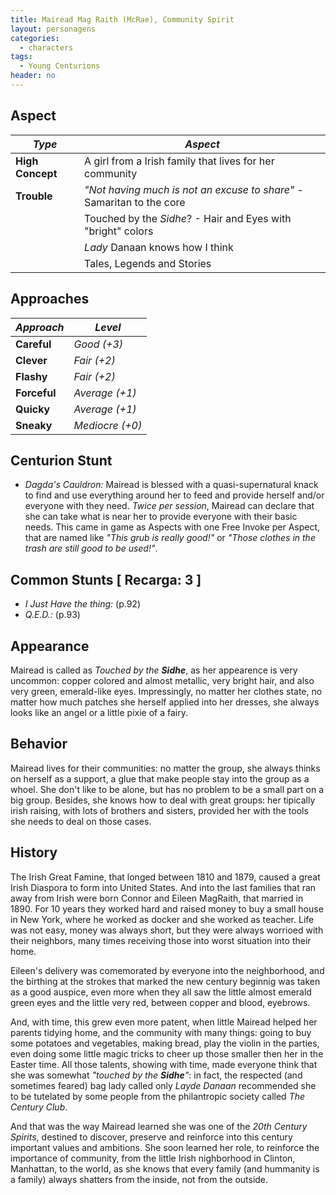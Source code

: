```yaml
---
title: Mairead Mag Raith (McRae), Community Spirit
layout: personagens
categories:
  - characters
tags:
  - Young Centurions
header: no
---
```


## Aspect

| ***Type***       | ***Aspect***                                                            |
|------------------|-------------------------------------------------------------------------|
| __High Concept__ | A girl from a Irish family that lives for her community                 |
| __Trouble__      | _"Not having much is not an excuse to share"_ - Samaritan to the core   |
|                  | Touched by the _Sidhe_? - Hair and Eyes with "bright" colors            |
|                  | _Lady_ Danaan knows how I think                                         |
|                  | Tales, Legends and Stories                                              |

## Approaches

| ***Approach***  | ***Level***     |
|-----------------|-----------------|
| __Careful__     | _Good (+3)_     |
| __Clever__      | _Fair (+2)_ |
| __Flashy__      | _Fair (+2)_ |
| __Forceful__    | _Average (+1)_  |
| __Quicky__      | _Average (+1)_  |
| __Sneaky__      | _Mediocre (+0)_ |

## Centurion Stunt

+ _Dagda's Cauldron:_ Mairead is blessed with a quasi-supernatural knack to find and use everything around her to feed and provide herself and/or everyone with they need. _Twice per session_, Mairead can declare that she can take what is near her to provide everyone with their basic needs. This came in game as Aspects with one Free Invoke per Aspect, that are named like _"This grub is really good!"_ or _"Those clothes in the trash are still good to be used!"_.

## Common Stunts [ Recarga: 3 ]

+ _I Just Have the thing:_ (p.92) 
+ _Q.E.D.:_ (p.93)

## Appearance

Mairead is called as _Touched by the __Sidhe___, as her appearence is very uncommon: copper colored and almost metallic, very bright hair, and also very green, emerald-like eyes. Impressingly, no matter her clothes state, no matter how much patches she herself applied into her dresses, she always looks like an angel or a little pixie of a fairy.

## Behavior

Mairead lives for their communities: no matter the group, she always thinks on herself as a support, a glue that make people stay into the group as a whoel. She don't like to be alone, but has no problem to be a small part on a big group. Besides, she knows how to deal with great groups: her tipically irish raising, with lots of brothers and sisters, provided her with the tools she needs to deal on those cases.

## History 

The Irish Great Famine, that longed between 1810 and 1879, caused a great Irish Diaspora to form into United States. And into the last families that ran away from Irish were born Connor and Eileen MagRaith, that married in 1890. For 10 years they worked hard and raised money to buy a small house in New York, where he worked as docker and she worked as teacher. Life was not easy, money was always short, but they were always worrioed with their neighbors, many times receiving those into worst situation into their home.

Eileen's delivery was comemorated by everyone into the neighborhood, and the birthing at the strokes that marked the new century beginnig was taken as a good auspice, even more when they all saw the little almost emerald green eyes and the little very red, between copper and blood, eyebrows.

And, with time, this grew even more patent, when little Mairead helped her parents tidying home, and the community with many things: going to buy some potatoes and vegetables, making bread, play the violin in the parties, even doing some little magic tricks to cheer up those smaller then her in the Easter time. All those talents, showing with time, made everyone think that she was somewhat _"touched by the __Sidhe__"_: in fact, the respected (and sometimes feared) bag lady called only _Layde Danaan_ recommended she to be tutelated by some people from the philantropic society called _The Century Club_.

And that was the way Mairead learned she was one of the _20th Century Spirits_, destined to discover, preserve and reinforce into this century important values and ambitions. She soon learned her role, to reinforce the importance of community, from the little Irish nighborhood in Clinton, Manhattan, to the world, as she knows that every family (and hummanity is a family) always shatters from the inside, not from the outside.
